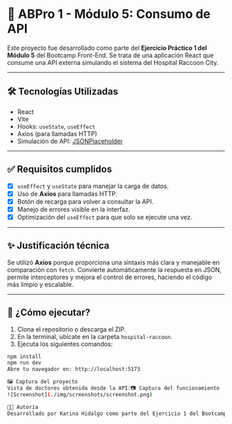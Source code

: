 # 🧪 ABPro 1 - Módulo 5: Consumo de API

Este proyecto fue desarrollado como parte del **Ejercicio Práctico 1 del Módulo 5** del Bootcamp Front-End. Se trata de una aplicación React que consume una API externa simulando el sistema del Hospital Raccoon City.

---

## 🛠️ Tecnologías Utilizadas

- React
- Vite
- Hooks: `useState`, `useEffect`
- Axios (para llamadas HTTP)
- Simulación de API: [JSONPlaceholder](https://jsonplaceholder.typicode.com/users)

---

## ✅ Requisitos cumplidos

- [x] `useEffect` y `useState` para manejar la carga de datos.
- [x] Uso de **Axios** para llamadas HTTP.
- [x] Botón de recarga para volver a consultar la API.
- [x] Manejo de errores visible en la interfaz.
- [x] Optimización del `useEffect` para que solo se ejecute una vez.

---

## ✨ Justificación técnica

Se utilizó **Axios** porque proporciona una sintaxis más clara y manejable en comparación con `fetch`. Convierte automáticamente la respuesta en JSON, permite interceptores y mejora el control de errores, haciendo el código más limpio y escalable.

---

## 🚀 ¿Cómo ejecutar?

1. Clona el repositorio o descarga el ZIP.
2. En la terminal, ubícate en la carpeta `hospital-raccoon`.
3. Ejecuta los siguientes comandos:

```bash
npm install
npm run dev
Abre tu navegador en: http://localhost:5173

🖼️ Captura del proyecto
Vista de doctores obtenida desde la API:📷 Captura del funcionamiento  
![Screenshot](./img/screenshots/screenshot.png)

👩‍💻 Autoría
Desarrollado por Karina Hidalgo como parte del Ejercicio 1 del Bootcamp Frontend – Módulo 5.
